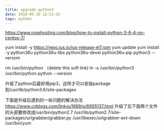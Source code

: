 ```yaml
---
title: upgrade python3 
date: 2019-05-26 22:51:52
tags: python
---
```


https://www.rosehosting.com/blog/how-to-install-python-3-6-4-on-centos-7/

yum install -y https://repo.ius.io/ius-release-el7.rpm
yum update
yum install -y python36u python36u-libs python36u-devel python36u-pip
python3 --versoin

rm /usr/bin/python  （delete this soft link)
ln -s /usr/bin/python3 /usr/bin/python
python --version


升级了python后最好用pip3，这样才可以安装package到/usr/lib/python3.6/site-packages

下面是升级后遇到的一些问题的解决办法
https://www.cnblogs.com/linkxu1989/p/6955137.html
升级了后下面两个文件的头部要修改成/usr/bin/python2.7
/usr/lib/python2.7/site-packages/urlgrabber/grabber.py
/usr/libexec/urlgrabber-ext-down
/usr/bin/yum